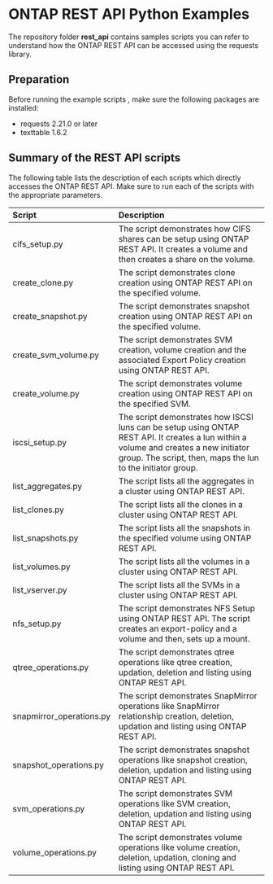 # ONTAP REST API Python Examples

The repository folder **rest_api** contains samples scripts you can refer to understand how the ONTAP REST API can be accessed using the requests library.

## Preparation

Before running the example scripts , make sure the following packages are installed:

* requests 2.21.0 or later
* texttable 1.6.2

## Summary of the REST API scripts

The following table lists the description of each scripts which directly accesses the ONTAP REST API. Make sure to run each of the scripts with the appropriate parameters.

| Script                               | Description       |
|:------------------------------------|:-------------|
| cifs_setup.py            | The script demonstrates how CIFS shares can be setup using ONTAP REST API. It creates a volume and then creates a share on the volume. |
| create_clone.py                      | The script demonstrates clone creation using ONTAP REST API on the specified volume.      |  
| create_snapshot.py                   | The script demonstrates snapshot creation using ONTAP REST API on the specified volume.       |    
| create_svm_volume.py      |  The script demonstrates SVM creation, volume creation and the associated Export Policy creation using ONTAP REST API.     |
| create_volume.py                     | The script demonstrates volume creation using ONTAP REST API on the specified SVM.     |  
| iscsi_setup.py           | The script demonstrates how ISCSI luns can be setup using ONTAP REST API. It creates a lun within a volume and creates a new initiator group. The script, then, maps the lun to the initiator group.      |    
| list_aggregates.py                   | The script lists all the aggregates in a cluster using ONTAP REST API.      |   
| list_clones.py                       | The script lists all the clones in a cluster using ONTAP REST API.       |     
| list_snapshots.py                    | The script lists all the snapshots in the specified volume using ONTAP REST API.      |     
| list_volumes.py                      | The script lists all the volumes in a cluster using ONTAP REST API.     |   
| list_vserver.py                      | The script lists all the SVMs in a cluster using ONTAP REST API.      |    
| nfs_setup.py             | The script demonstrates NFS Setup using ONTAP REST API. The script creates an export-policy and a volume and then, sets up a mount.      |     
| qtree_operations.py      | The script demonstrates qtree operations like qtree creation, updation, deletion and listing using ONTAP REST API.      |    
| snapmirror_operations.py | The script demonstrates SnapMirror operations like SnapMirror relationship creation, deletion, updation and listing using ONTAP REST API.       |     
| snapshot_operations.py   | The script demonstrates snapshot operations like snapshot creation, deletion, updation and listing using ONTAP REST API.     |
| svm_operations.py        | The script demonstrates SVM operations like SVM creation, deletion, updation and listing using ONTAP REST API.      |   
| volume_operations.py     | The script demonstrates volume operations like volume creation, deletion, updation, cloning and listing using ONTAP REST API.      |    
